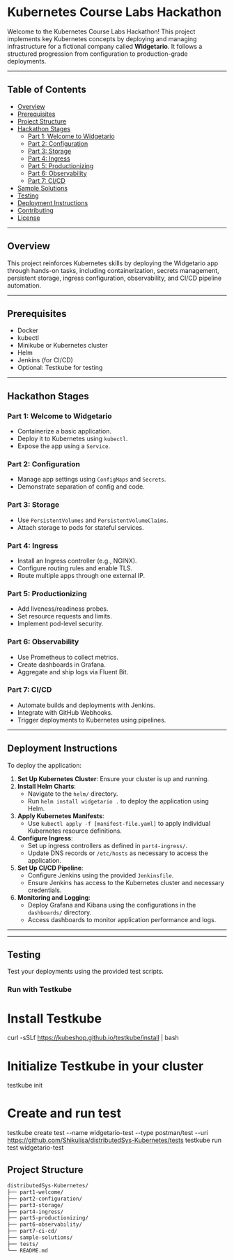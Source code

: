 # Kubernetes Course Labs Hackathon

Welcome to the Kubernetes Course Labs Hackathon! This project implements key Kubernetes concepts by deploying and managing infrastructure for a fictional company called **Widgetario**. It follows a structured progression from configuration to production-grade deployments.

---

## Table of Contents

- [Overview](#overview)
- [Prerequisites](#prerequisites)
- [Project Structure](#project-structure)
- [Hackathon Stages](#hackathon-stages)
  - [Part 1: Welcome to Widgetario](#part-1-welcome-to-widgetario)
  - [Part 2: Configuration](#part-2-configuration)
  - [Part 3: Storage](#part-3-storage)
  - [Part 4: Ingress](#part-4-ingress)
  - [Part 5: Productionizing](#part-5-productionizing)
  - [Part 6: Observability](#part-6-observability)
  - [Part 7: CI/CD](#part-7-cicd)
- [Sample Solutions](#sample-solutions)
- [Testing](#testing)
- [Deployment Instructions](#deployment-instructions)
- [Contributing](#contributing)
- [License](#license)

---

## Overview

This project reinforces Kubernetes skills by deploying the Widgetario app through hands-on tasks, including containerization, secrets management, persistent storage, ingress configuration, observability, and CI/CD pipeline automation.

---

## Prerequisites

- Docker
- kubectl
- Minikube or Kubernetes cluster
- Helm
- Jenkins (for CI/CD)
- Optional: Testkube for testing

---


## Hackathon Stages

### Part 1: Welcome to Widgetario

- Containerize a basic application.
- Deploy it to Kubernetes using `kubectl`.
- Expose the app using a `Service`.

### Part 2: Configuration

- Manage app settings using `ConfigMaps` and `Secrets`.
- Demonstrate separation of config and code.

### Part 3: Storage

- Use `PersistentVolumes` and `PersistentVolumeClaims`.
- Attach storage to pods for stateful services.

### Part 4: Ingress

- Install an Ingress controller (e.g., NGINX).
- Configure routing rules and enable TLS.
- Route multiple apps through one external IP.

### Part 5: Productionizing

- Add liveness/readiness probes.
- Set resource requests and limits.
- Implement pod-level security.

### Part 6: Observability

- Use Prometheus to collect metrics.
- Create dashboards in Grafana.
- Aggregate and ship logs via Fluent Bit.

### Part 7: CI/CD

- Automate builds and deployments with Jenkins.
- Integrate with GitHub Webhooks.
- Trigger deployments to Kubernetes using pipelines.

---

## Deployment Instructions

To deploy the application:

1. **Set Up Kubernetes Cluster**: Ensure your cluster is up and running.
2. **Install Helm Charts**:
   - Navigate to the `helm/` directory.
   - Run `helm install widgetario .` to deploy the application using Helm.
3. **Apply Kubernetes Manifests**:
   - Use `kubectl apply -f [manifest-file.yaml]` to apply individual Kubernetes resource definitions.
4. **Configure Ingress**:
   - Set up ingress controllers as defined in `part4-ingress/`.
   - Update DNS records or `/etc/hosts` as necessary to access the application.
5. **Set Up CI/CD Pipeline**:
   - Configure Jenkins using the provided `Jenkinsfile`.
   - Ensure Jenkins has access to the Kubernetes cluster and necessary credentials.
6. **Monitoring and Logging**:
   - Deploy Grafana and Kibana using the configurations in the `dashboards/` directory.
   - Access dashboards to monitor application performance and logs.

---

---

## Testing

Test your deployments using the provided test scripts.

### Run with Testkube


# Install Testkube
curl -sSLf https://kubeshop.github.io/testkube/install | bash

# Initialize Testkube in your cluster
testkube init

# Create and run test
testkube create test --name widgetario-test --type postman/test --uri https://github.com/Shikulisa/distributedSys-Kubernetes/tests
testkube run test widgetario-test

## Project Structure

```bash
distributedSys-Kubernetes/
├── part1-welcome/
├── part2-configuration/
├── part3-storage/
├── part4-ingress/
├── part5-productionizing/
├── part6-observability/
├── part7-ci-cd/
├── sample-solutions/
├── tests/
└── README.md
